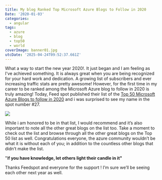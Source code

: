 ```yaml
---
title: My blog Ranked Top Microsoft Azure Blogs to Follow in 2020
Date: '2020-01-03'
categories:
  - angular
tags:
  - azure
  - blog
  - top50
  - world
coverImage: banner01.jpg
utcDate: '2025-04-24T09:52:37.661Z'
---
```


What a way to start the new year 2020!. It just began and I am feeling as I've achieved something. It is always great when you are being recognized for your hard work and dedication. A growing list of subscribers and ever increasing traffic stats are pretty awesome! However, for the first time in my career to be ranked among the Microsoft Azure blog to follow in 2020 is truly amazing! Today, Feed spot published their list of the [Top 50 Microsoft Azure Blogs to follow in 2020](https://blog.feedspot.com/microsoft_azure_blogs/) and i was surprised to see my name in the spot number #27.

![](https://sajeetharan.wordpress.com/wp-content/uploads/2020/01/blog.jpg?w=974)

While i am honored to be in that list, I would recommend and it’s also important to note all the other great blogs on the list too. Take a moment to check out the list and browse through all the other great blogs on the Top 50 list as well. Congratulations everyone, the azure community wouldn’t be what it is without each of you; in addition to the countless other blogs that didn’t make the list.

"I**f you have knowledge, let others light their candle in it"**

Thanks Feedspot and everyone for the support ! I’m sure we’ll be seeing each other next year as well.
